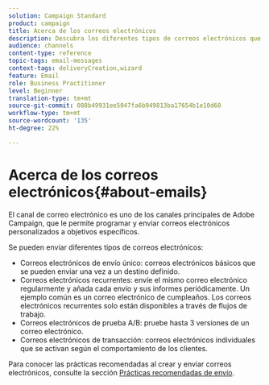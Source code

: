 ```yaml
---
solution: Campaign Standard
product: campaign
title: Acerca de los correos electrónicos
description: Descubra los diferentes tipos de correos electrónicos que puede enviar con Adobe Campaign.
audience: channels
content-type: reference
topic-tags: email-messages
context-tags: deliveryCreation,wizard
feature: Email
role: Business Practitioner
level: Beginner
translation-type: tm+mt
source-git-commit: 088b49931ee5047fa6b949813ba17654b1e10d60
workflow-type: tm+mt
source-wordcount: '135'
ht-degree: 22%

---
```



# Acerca de los correos electrónicos{#about-emails}

El canal de correo electrónico es uno de los canales principales de Adobe Campaign, que le permite programar y enviar correos electrónicos personalizados a objetivos específicos.

Se pueden enviar diferentes tipos de correos electrónicos:

* Correos electrónicos de envío único: correos electrónicos básicos que se pueden enviar una vez a un destino definido.
* Correos electrónicos recurrentes: envíe el mismo correo electrónico regularmente y añada cada envío y sus informes periódicamente. Un ejemplo común es un correo electrónico de cumpleaños. Los correos electrónicos recurrentes solo están disponibles a través de flujos de trabajo.
* Correos electrónicos de prueba A/B: pruebe hasta 3 versiones de un correo electrónico.
* Correos electrónicos de transacción: correos electrónicos individuales que se activan según el comportamiento de los clientes.

Para conocer las prácticas recomendadas al crear y enviar correos electrónicos, consulte la sección [Prácticas recomendadas de envío](../../sending/using/delivery-best-practices.md).
